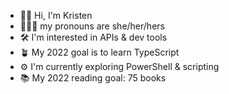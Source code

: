 - 👋🏻 Hi, I'm Kristen
- 👩🏻‍💻 my pronouns are she/her/hers
- 🛠️ I'm interested in APIs & dev tools
- 🪴 My 2022 goal is to learn TypeScript
- ⚙️ I'm currently exploring PowerShell & scripting
- 📚 My 2022 reading goal: 75 books
